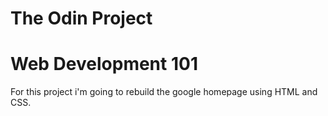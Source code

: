 # The Odin Project
# Web Development 101

For this project i'm going to rebuild the google homepage using HTML and CSS.
